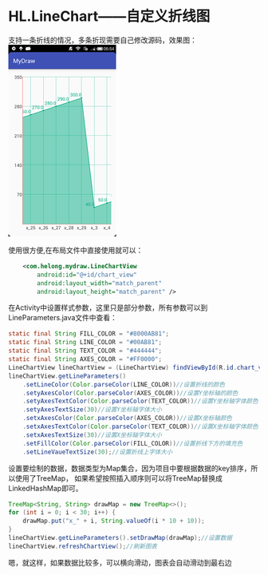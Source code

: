 # HL.LineChart——自定义折线图


支持一条折线的情况，多条折现需要自己修改源码，效果图：<br/>
![](device-2016-02-24-181133.png)

使用很方便,在布局文件中直接使用就可以：
```xml
    <com.helong.mydraw.LineChartView
        android:id="@+id/chart_view"
        android:layout_width="match_parent"
        android:layout_height="match_parent" />
```

在Activity中设置样式参数，这里只是部分参数，所有参数可以到LineParameters.java文件中查看：
```java
static final String FILL_COLOR = "#8000AB81";
static final String LINE_COLOR = "#00AB81";
static final String TEXT_COLOR = "#444444";
static final String AXES_COLOR = "#FF0000";
LineChartView lineChartView = (LineChartView) findViewById(R.id.chart_view);
lineChartView.getLineParameters()
    .setLineColor(Color.parseColor(LINE_COLOR))//设置折线的颜色
    .setyAxesColor(Color.parseColor(AXES_COLOR))//设置Y坐标轴的颜色
    .setyAxesTextColor(Color.parseColor(TEXT_COLOR))//设置Y坐标轴字体颜色
    .setyAxesTextSize(30)//设置Y坐标轴字体大小
    .setxAxesColor(Color.parseColor(AXES_COLOR))//设置X坐标轴颜色
    .setxAxesTextColor(Color.parseColor(TEXT_COLOR))//设置X坐标轴字体颜色
    .setxAxesTextSize(30)//设置X坐标轴字体大小
    .setFillColor(Color.parseColor(FILL_COLOR))//设置折线下方的填充色
    .setLineVaueTextSize(30);//设置折线上字体大小
```


设置要绘制的数据，数据类型为Map集合，因为项目中要根据数据的key排序，所以使用了TreeMap，
如果希望按照插入顺序则可以将TreeMap替换成LinkedHashMap即可。
```java
TreeMap<String, String> drawMap = new TreeMap<>();
for (int i = 0; i < 30; i++) {
    drawMap.put("x_" + i, String.valueOf(i * 10 + 10));
}
lineChartView.getLineParameters().setDrawMap(drawMap);//设置数据
lineChartView.refreshChartView();//刷新图表
```

嗯，就这样，如果数据比较多，可以横向滑动，图表会自动滑动到最右边
